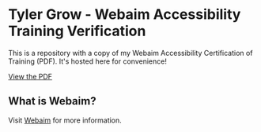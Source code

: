 # Tyler Grow - Webaim Accessibility Training Verification
This is a repository with a copy of my Webaim Accessibility Certification of Training (PDF). It's hosted here for convenience!

[View the PDF](https://raw.githubusercontent.com/tylergrow/tylergrow_accessibility_certificate/main/tylergrow_accessibility_certificate.pdf")

## What is Webaim?
Visit [Webaim](https://webaim.org/) for more information.


